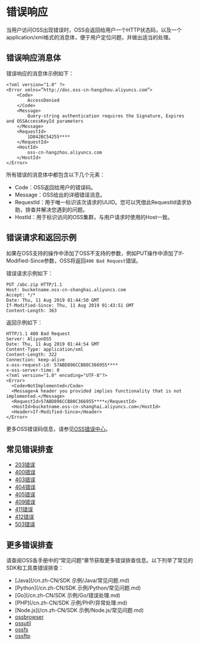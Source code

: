 # 错误响应

当用户访问OSS出现错误时，OSS会返回给用户一个HTTP状态码，以及一个application/xml格式的消息体，便于用户定位问题，并做出适当的处理。

## 错误响应消息体

错误响应的消息体示例如下：

```
<?xml version="1.0" ?>
<Error xmlns=”http://doc.oss-cn-hangzhou.aliyuncs.com”>
    <Code>
        AccessDenied
    </Code>
    <Message>
        Query-string authentication requires the Signature, Expires and OSSAccessKeyId parameters
    </Message>
    <RequestId>
        1D842BC54255****
    </RequestId>
    <HostId>
        oss-cn-hangzhou.aliyuncs.com
    </HostId>
</Error>
```

所有错误的消息体中都包含以下几个元素：

-   Code：OSS返回给用户的错误码。
-   Message：OSS给出的详细错误消息。
-   RequestId：用于唯一标识该次请求的UUID。您可以凭借此RequestId请求协助，排查并解决您遇到的问题。
-   HostId：用于标识访问的OSS集群，与用户请求时使用的Host一致。

## 错误请求和返回示例

如果在OSS支持的操作中添加了OSS不支持的参数，例如PUT操作中添加了If-Modified-Since参数，OSS将返回`400 Bad Request`错误。

错误请求示例如下：

```
PUT /abc.zip HTTP/1.1
Host: bucketname.oss-cn-shanghai.aliyuncs.com
Accept: */*
Date: Thu, 11 Aug 2019 01:44:50 GMT
If-Modified-Since: Thu, 11 Aug 2019 01:43:51 GMT
Content-Length: 363
```

返回示例如下：

```
HTTP/1.1 400 Bad Request
Server: AliyunOSS
Date: Thu, 11 Aug 2019 01:44:54 GMT
Content-Type: application/xml
Content-Length: 322
Connection: keep-alive
x-oss-request-id: 57ABD896CCB80C366955****
x-oss-server-time: 0
<?xml version="1.0" encoding="UTF-8"?>
<Error>
  <Code>NotImplemented</Code>
  <Message>A header you provided implies functionality that is not implemented.</Message>
  <RequestId>57ABD896CCB80C366955****</RequestId>
  <HostId>bucketname.oss-cn-shanghai.aliyuncs.com</HostId>
  <Header>If-Modified-Since</Header>
</Error>
```

更多OSS错误码信息，请参见[OSS错误中心](https://error-center.aliyun.com/status/product/Oss)。

## 常见错误排查

-   [203错误]()
-   [400错误]()
-   [403错误]()
-   [404错误]()
-   [405错误]()
-   [409错误]()
-   [411错误]()
-   [412错误]()
-   [503错误]()

## 更多错误排查

请查阅OSS各手册中的“常见问题“章节获取更多错误排查信息。以下列举了常见的SDK和工具类错误排查：

-   [Java](/cn.zh-CN/SDK 示例/Java/常见问题.md)
-   [Python](/cn.zh-CN/SDK 示例/Python/常见问题.md)
-   [Go](/cn.zh-CN/SDK 示例/Go/错误处理.md)
-   [PHP](/cn.zh-CN/SDK 示例/PHP/异常处理.md)
-   [Node.js](/cn.zh-CN/SDK 示例/Node.js/常见问题.md)
-   [ossbrowser](/cn.zh-CN/常用工具/图形化管理工具ossbrowser/常见问题.md)
-   [ossutil](https://help.aliyun.com/document_detail/101135.html)
-   [ossfs](/cn.zh-CN/常用工具/ossfs/常见问题.md)
-   [ossftp](/cn.zh-CN/常用工具/ossftp/常见问题.md)

